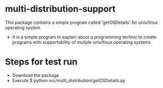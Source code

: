 # multi-distribution-support

This package contains a simple program called 'getOSDetails' for unix/linux operating system

- It is a simple program to explain about a programming technic to create programs with supportability of muliple unix/linux operating systems

# Steps for test run

- Download the package
- Execute $ python src/multi_distribution/getOSDetails.py


